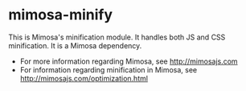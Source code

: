 mimosa-minify
===========

This is Mimosa's minification module.  It handles both JS and CSS minification.  It is a Mimosa dependency.

* For more information regarding Mimosa, see http://mimosajs.com
* For information regarding minification in Mimosa, see http://mimosajs.com/optimization.html
